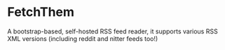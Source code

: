 # FetchThem

A bootstrap-based, self-hosted RSS feed reader, it supports various RSS XML versions (including reddit and nitter feeds too!)
